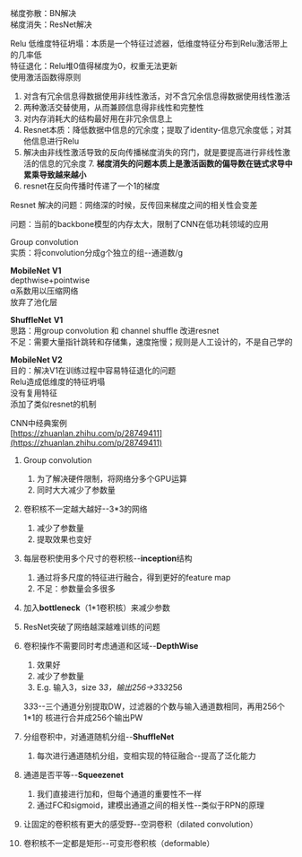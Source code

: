 梯度弥散：BN解决  
梯度消失：ResNet解决
 
Relu 低维度特征坍塌：本质是一个特征过滤器，低维度特征分布到Relu激活带上的几率低  
特征退化：Relu堆0值得梯度为0，权重无法更新  
使用激活函数得原则

1. 对含有冗余信息得数据使用非线性激活，对不含冗余信息得数据使用线性激活
2. 两种激活交替使用，从而兼顾信息得非线性和完整性
3. 对内存消耗大的结构最好用在非冗余信息上
4. Resnet本质：降低数据中信息的冗余度；提取了identity-信息冗余度低；对其他信息进行Relu
5. 解决由非线性激活导致的反向传播梯度消失的窍门，就是要提高进行非线性激活的信息的冗余度 7. **梯度消失的问题本质上是激活函数的偏导数在链式求导中累乘导致越来越小**
8. resnet在反向传播时传递了一个1的梯度
 
Resnet 解决的问题：网络深的时候，反传回来梯度之间的相关性会变差
    
问题：当前的backbone模型的内存太大，限制了CNN在低功耗领域的应用
 
Group convolution  
实质：将convolution分成g个独立的组--通道数/g
 
**MobileNet** **V1**  
depthwise+pointwise  
α系数用以压缩网络  
放弃了池化层
 
**ShuffleNet** **V1**  
思路：用group convolution 和 channel shuffle 改进resnet  
不足：需要大量指针跳转和存储集，速度拖慢；规则是人工设计的，不是自己学的
 
**MobileNet V2**  
目的：解决V1在训练过程中容易特征退化的问题  
Relu造成低维度的特征坍塌  
没有复用特征  
添加了类似resnet的机制
 
CNN中经典案例  
[https://zhuanlan.zhihu.com/p/28749411](https://zhuanlan.zhihu.com/p/28749411)
 
1. Group convolution
    
    1. 为了解决硬件限制，将网络分多个GPU运算
    2. 同时大大减少了参数量
2. 卷积核不一定越大越好--3*3的网络
    
    1. 减少了参数量
    2. 提取效果也变好
3. 每层卷积使用多个尺寸的卷积核--**inception**结构
    
    1. 通过将多尺度的特征进行融合，得到更好的feature map
    2. 不足：参数量会多很多
4. 加入**bottleneck**（1*1卷积核）来减少参数
5. ResNet突破了网络越深越难训练的问题
6. 卷积操作不需要同时考虑通道和区域--**DepthWise**
    
    1. 效果好
    2. 减少了参数量
    3. E.g. 输入3，size 3*3，输出256->3*3*3*256
    
    3*3*3--三个通道分别提取DW，过滤器的个数与输入通道数相同，再用256个1*1的 核进行合并成256个输出PW
    
7. 分组卷积中，对通道随机分组--**ShuffleNet**
    
    1. 每次进行通道随机分组，变相实现的特征融合--提高了泛化能力
8. 通道是否平等--**Squeezenet**
    
    1. 我们直接进行加和，但每个通道的重要性不一样
    2. 通过FC和sigmoid，建模出通道之间的相关性--类似于RPN的原理
9. 让固定的卷积核有更大的感受野--空洞卷积（dilated convolution）
10. 卷积核不一定都是矩形--可变形卷积核（deformable）